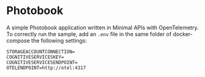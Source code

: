 # Photobook
A simple Photobook application written in Minimal APIs with OpenTelemetry. To correctly run the sample, add an `.env` file in the same folder of docker-compose the following settings:

```
STORAGEACCOUNTCONNECTION=
COGNITIVESERVICESKEY=
COGNITIVESERVICESENDPOINT=
OTELENDPOINT=http://otel:4317
```
